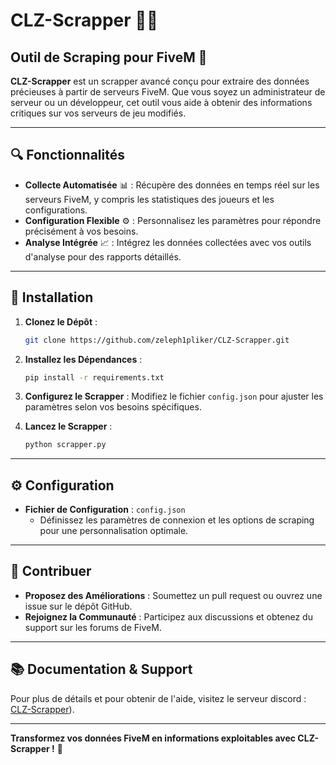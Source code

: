 # **CLZ-Scrapper** 🕵️‍♂️

## **Outil de Scraping pour FiveM** 🌟

**CLZ-Scrapper** est un scrapper avancé conçu pour extraire des données précieuses à partir de serveurs FiveM. Que vous soyez un administrateur de serveur ou un développeur, cet outil vous aide à obtenir des informations critiques sur vos serveurs de jeu modifiés.

---

## **🔍 Fonctionnalités**

- **Collecte Automatisée** 📊 : Récupère des données en temps réel sur les serveurs FiveM, y compris les statistiques des joueurs et les configurations.
- **Configuration Flexible** ⚙️ : Personnalisez les paramètres pour répondre précisément à vos besoins.
- **Analyse Intégrée** 📈 : Intégrez les données collectées avec vos outils d'analyse pour des rapports détaillés.

---

## **🚀 Installation**

1. **Clonez le Dépôt** :
   ```bash
   git clone https://github.com/zeleph1pliker/CLZ-Scrapper.git
   ```

2. **Installez les Dépendances** :
   ```bash
   pip install -r requirements.txt
   ```

3. **Configurez le Scrapper** :
   Modifiez le fichier `config.json` pour ajuster les paramètres selon vos besoins spécifiques.

4. **Lancez le Scrapper** :
   ```bash
   python scrapper.py
   ```

---

## **⚙️ Configuration**

- **Fichier de Configuration** : `config.json`
  - Définissez les paramètres de connexion et les options de scraping pour une personnalisation optimale.

---

## **🤝 Contribuer**

- **Proposez des Améliorations** : Soumettez un pull request ou ouvrez une issue sur le dépôt GitHub.
- **Rejoignez la Communauté** : Participez aux discussions et obtenez du support sur les forums de FiveM.

---

## **📚 Documentation & Support**

Pour plus de détails et pour obtenir de l'aide, visitez le serveur discord : [CLZ-Scrapper]([https://discord.gg/YcgSb8yMFt])).

---

**Transformez vos données FiveM en informations exploitables avec CLZ-Scrapper !** 🚀
